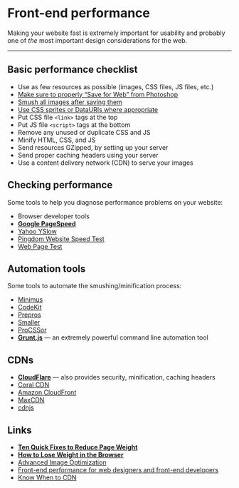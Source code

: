 # Front-end performance

Making your website fast is extremely important for usability and probably one of *the* most important design considerations for the web.

---

## Basic performance checklist

- Use as few resources as possible (images, CSS files, JS files, etc.)
- [Make sure to properly “Save for Web” from Photoshop](https://github.com/algonquindesign/html-css/tree/gh-pages/images#image-types)
- [Smush all images after saving them](https://github.com/algonquindesign/html-css/tree/gh-pages/images#image-smushing)
- [Use CSS sprites or DataURIs where appropriate](https://github.com/algonquindesign/html-css/tree/gh-pages/images#css-sprites)
- Put CSS file `<link>` tags at the top
- Put JS file `<script>` tags at the bottom
- Remove any unused or duplicate CSS and JS
- Minify HTML, CSS, and JS
- Send resources GZipped, by setting up your server
- Send proper caching headers using your server
- Use a content delivery network (CDN) to serve your images

## Checking performance

Some tools to help you diagnose performance problems on your website:

- Browser developer tools
- **[Google PageSpeed](https://developers.google.com/speed/pagespeed/)**
- [Yahoo YSlow](http://yslow.org/)
- [Pingdom Website Speed Test](http://tools.pingdom.com/fpt/)
- [Web Page Test](http://www.webpagetest.org/)

## Automation tools

Some tools to automate the smushing/minification process:

- [Minimus](http://www.webmaster-source.com/minimus/)
- [CodeKit](http://incident57.com/codekit/)
- [Prepros](http://alphapixels.com/prepros/)
- [Smaller](http://smallerapp.com/)
- [ProCSSor](http://procssorapp.com/)
- **[Grunt.js](http://gruntjs.com/)** — an extremely powerful command line automation tool

## CDNs

- **[CloudFlare](https://www.cloudflare.com/)** — also provides security, minification, caching headers
- [Coral CDN](http://www.coralcdn.org/)
- [Amazon CloudFront](http://aws.amazon.com/cloudfront/)
- [MaxCDN](http://www.maxcdn.com/)
- [cdnjs](http://cdnjs.com/)

## Links

- **[Ten Quick Fixes to Reduce Page Weight](http://www.sitepoint.com/ten-quick-fixes-reduce-page-weight/)**
- **[How to Lose Weight in the Browser](http://browserdiet.com/)**
- [Advanced Image Optimization](http://sixrevisions.com/web-development/advanced-image-optimization/)
- [Front-end performance for web designers and front-end developers](http://csswizardry.com/2013/01/front-end-performance-for-web-designers-and-front-end-developers/)
- [Know When to CDN](http://www.kendoui.com/blogs/teamblog/posts/13-11-07/know-when-to-cdn.aspx)
